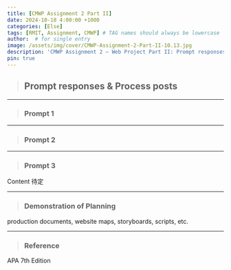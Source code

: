 ```yaml
---
title: [CMWP Assignment 2 Part II]
date: 2024-10-10 4:00:00 +1000
categories: [Else]
tags: [RMIT, Assignment, CMWP] # TAG names should always be lowercase
author:  # for single entry
image: /assets/img/cover/CMWP-Assignment-2-Part-II-10.13.jpg
description: 'CMWP Assignment 2 – Web Project Part II: Prompt responses + Process post/s'
pin: true
---
```


>## Prompt responses & Process posts

---
>### Prompt 1

---
>### Prompt 2

---
>### Prompt 3

Content 待定

---
>### Demonstration of Planning

production documents, website maps, storyboards, scripts, etc.

---
>### Reference

APA 7th Edition